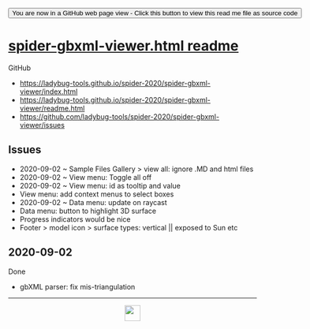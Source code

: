 <span style=display:none; >[You are now in a GitHub source code view - click this link to view Read Me file as a web page](https://ladybug-tools.github.io/spider-2020/#README.md "View file as a web page.") </span>

<div><input type=button onclick=window.top.location.href="https://github.com/ladybug-tools/spider-2020/tree/master/spider-gbxml-viewer"
value="You are now in a GitHub web page view - Click this button to view this read me file as source code" ></div>

# [spider-gbxml-viewer.html readme]( https://www.ladybug.tools/spider-2020/#spider-gbxml-viewer/README.md )

GitHub

* https://ladybug-tools.github.io/spider-2020/spider-gbxml-viewer/index.html
* https://ladybug-tools.github.io/spider-2020/spider-gbxml-viewer/readme.html
* https://github.com/ladybug-tools/spider-2020/spider-gbxml-viewer/issues


## Issues

* 2020-09-02 ~ Sample Files Gallery > view all: ignore .MD and html files
* 2020-09-02 ~ View menu: Toggle all off
* 2020-09-02 ~ View menu: id as tooltip and value
* View menu: add context menus to select boxes
* 2020-09-02 ~ Data menu: update on raycast
* Data menu: button to highlight 3D surface
* Progress indicators would be nice
* Footer > model icon > surface types: vertical || exposed to Sun etc


## 2020-09-02


Done

* gbXML parser: fix mis-triangulation

***

<center><img title="" height="32" width="32" src="https://ladybug.tools/artwork/icons_bugs/ico/spider.ico" ></center>
